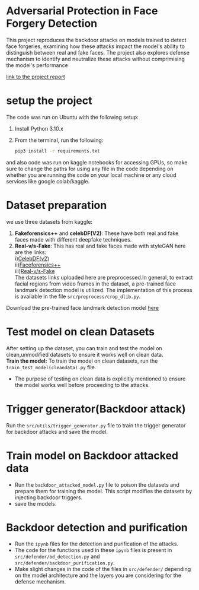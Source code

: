 # Adversarial Protection in Face Forgery Detection
  This project reproduces the backdoor attacks on models trained to detect face forgeries, examining how these attacks impact the model's ability to distinguish between real and fake faces.
  The project also explores defense mechanism to identify and neutralize these attacks without comprimising the model's performance<br>

  [link to the project report](https://drive.google.com/file/d/19dICnPXcaYSrgrU3HtvcrESikHkwM5ko/view?usp=drive_link)

# setup the project
The code was run on Ubuntu with the following setup:

1. Install Python 3.10.x

2. From the terminal, run the following:

   ```bash
   pip3 install -r requirements.txt
and also code was run on kaggle notebooks for accessing GPUs, so make sure to change the paths for using any file in the code depending on whether you are running the code on your local machine or any cloud services like google colab/kaggle.

# Dataset preparation
we use three datasets from kaggle:
1. **Fakeforensics++** and **celebDF(V2)**: These have both real and fake faces made with different deepfake techniques.
2. **Real-v/s-Fake**: This has real and fake faces made with styleGAN
here are the links:<br>
   i)[CelebDF(v2)](https://drive.google.com/file/d/1bmBvCR3R4h_aIpisXOQpy-MqJKN_M_Uk/view?usp=drive_link)<br>
  ii)[Faceforensics++](https://drive.google.com/file/d/1KDMFUdNPZ1fVKcZMhh0OJ0939rHnlv00/view?usp=drive_link)<br>
 iii)[Real-v/s-Fake](https://drive.google.com/file/d/1eqNqWSSVk3eHjvZqXYsVk_fDTgwKQfkr/view?usp=drive_link)<br>
 The datasets links uploaded here are preprocessed.In general, to extract facial regions from video frames in the dataset, a pre-trained face landmark detection model is utilized. The implementation of this process is available in the file `src/preprocess/crop_dlib.py`.


Download the pre-trained face landmark detection model [here](https://github.com/VamshiNarmety/Adversarial-Protection-in-Face-Forgery-Detection/blob/main/src/preprocess/shape_predictor_81_face_landmarks.dat)<br>

# Test model on clean Datasets
After setting up the dataset, you can train and test the model on clean,unmodified datasets to ensure it works well on clean data.<br>
**Train the model:** To train the model on clean datasets, run the `train_test_model(cleandata).py` file.
- The purpose of testing on clean data is explicitly mentioned to ensure the model works well before proceeding to the attacks.

# Trigger generator(Backdoor attack)
Run the `src/utils/trigger_generator.py` file to train the trigger generator for backdoor attacks and save the model.

# Train model on Backdoor attacked data
- Run the `backdoor_attacked_model.py` file to poison the datasets and prepare them for training the model. This script modifies the datasets by injecting backdoor triggers.
- save the models.

# Backdoor detection and purification
- Run the `ipynb` files for the detection and purification of the attacks.
- The code for the functions used in these `ipynb` files is present in `src/defender/bd_detection.py` and `src/defender/backdoor_purification.py`.
- Make slight changes in the code of the files in `src/defender/` depending on the model architecture and the layers you are considering for the defense mechanism.
